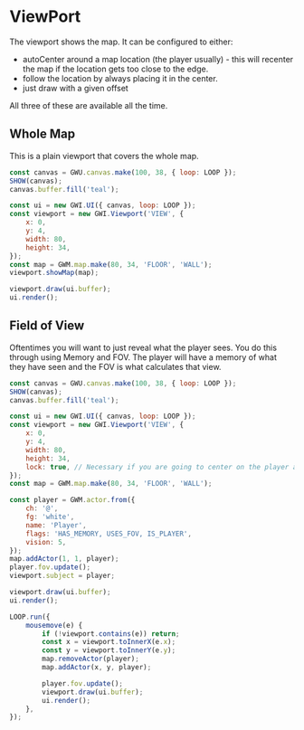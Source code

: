 # ViewPort

The viewport shows the map. It can be configured to either:

-   autoCenter around a map location (the player usually) - this will recenter the map if the location gets too close to the edge.
-   follow the location by always placing it in the center.
-   just draw with a given offset

All three of these are available all the time.

## Whole Map

This is a plain viewport that covers the whole map.

```js
const canvas = GWU.canvas.make(100, 38, { loop: LOOP });
SHOW(canvas);
canvas.buffer.fill('teal');

const ui = new GWI.UI({ canvas, loop: LOOP });
const viewport = new GWI.Viewport('VIEW', {
    x: 0,
    y: 4,
    width: 80,
    height: 34,
});
const map = GWM.map.make(80, 34, 'FLOOR', 'WALL');
viewport.showMap(map);

viewport.draw(ui.buffer);
ui.render();
```

## Field of View

Oftentimes you will want to just reveal what the player sees. You do this through using Memory and FOV. The player will have a memory of what they have seen and the FOV is what calculates that view.

```js
const canvas = GWU.canvas.make(100, 38, { loop: LOOP });
SHOW(canvas);
canvas.buffer.fill('teal');

const ui = new GWI.UI({ canvas, loop: LOOP });
const viewport = new GWI.Viewport('VIEW', {
    x: 0,
    y: 4,
    width: 80,
    height: 34,
    lock: true, // Necessary if you are going to center on the player and use the mouse to move them around
});
const map = GWM.map.make(80, 34, 'FLOOR', 'WALL');

const player = GWM.actor.from({
    ch: '@',
    fg: 'white',
    name: 'Player',
    flags: 'HAS_MEMORY, USES_FOV, IS_PLAYER',
    vision: 5,
});
map.addActor(1, 1, player);
player.fov.update();
viewport.subject = player;

viewport.draw(ui.buffer);
ui.render();

LOOP.run({
    mousemove(e) {
        if (!viewport.contains(e)) return;
        const x = viewport.toInnerX(e.x);
        const y = viewport.toInnerY(e.y);
        map.removeActor(player);
        map.addActor(x, y, player);

        player.fov.update();
        viewport.draw(ui.buffer);
        ui.render();
    },
});
```
